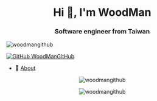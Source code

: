 <h1 align="center">Hi 👋, I'm WoodMan</h1>
<h3 align="center">Software engineer from Taiwan</h3>
<p align="left"> <img src="https://komarev.com/ghpvc/?username=woodmangithub" alt="woodmangithub" /> </p>

[![GitHub WoodManGitHub](https://img.shields.io/github/followers/WoodManGitHub?label=follow&style=social)](https://github.com/WoodManGitHub)

- 📑 [About](https://woodman.tw/)

</p><p align="center"> <img src="https://github-readme-stats.vercel.app/api?username=woodmangithub&theme=nord&show_icons=true" alt="woodmangithub" /> </p>
</p><p align="center"> <img src="https://github-readme-stats.vercel.app/api/top-langs/?username=woodmangithub&layout=compact" alt="woodmangithub" /> </p>
